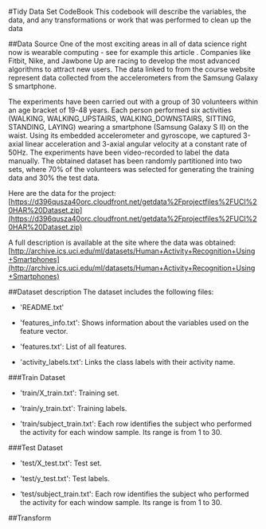 #Tidy Data Set CodeBook
This codebook will describe the variables, the data, and any transformations or work that was performed to clean up the data

##Data Source
One of the most exciting areas in all of data science right now is wearable computing - see for example this article . Companies like Fitbit, Nike, and Jawbone Up are racing to develop the most advanced algorithms to attract new users. The data linked to from the course website represent data collected from the accelerometers from the Samsung Galaxy S smartphone.

The experiments have been carried out with a group of 30 volunteers within an age bracket of 19-48 years. Each person performed six activities (WALKING, WALKING_UPSTAIRS, WALKING_DOWNSTAIRS, SITTING, STANDING, LAYING) wearing a smartphone (Samsung Galaxy S II) on the waist. Using its embedded accelerometer and gyroscope, we captured 3-axial linear acceleration and 3-axial angular velocity at a constant rate of 50Hz. The experiments have been video-recorded to label the data manually. The obtained dataset has been randomly partitioned into two sets, where 70% of the volunteers was selected for generating the training data and 30% the test data. 

Here are the data for the project: 
[https://d396qusza40orc.cloudfront.net/getdata%2Fprojectfiles%2FUCI%20HAR%20Dataset.zip](https://d396qusza40orc.cloudfront.net/getdata%2Fprojectfiles%2FUCI%20HAR%20Dataset.zip)

A full description is available at the site where the data was obtained: 
[http://archive.ics.uci.edu/ml/datasets/Human+Activity+Recognition+Using+Smartphones](http://archive.ics.uci.edu/ml/datasets/Human+Activity+Recognition+Using+Smartphones)

##Dataset description
The dataset includes the following files:

* 'README.txt'

* 'features_info.txt': Shows information about the variables used on the feature vector.

* 'features.txt': List of all features.

* 'activity_labels.txt': Links the class labels with their activity name.

###Train Dataset

* 'train/X_train.txt': Training set.

* 'train/y_train.txt': Training labels.

* 'train/subject_train.txt': Each row identifies the subject who performed the activity for each window sample. Its range is from 1 to 30. 

###Test Dataset

* 'test/X_test.txt': Test set.

* 'test/y_test.txt': Test labels.

* ‘test/subject_train.txt': Each row identifies the subject who performed the activity for each window sample. Its range is from 1 to 30. 

##Transform

    
